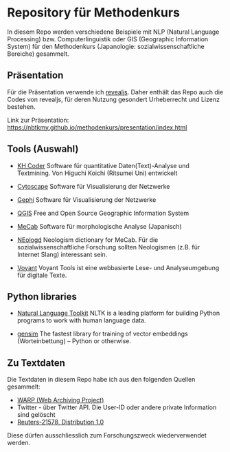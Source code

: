 # Repository für Methodenkurs
In diesem Repo werden verschiedene Beispiele mit NLP (Natural Language Processing) bzw. Computerlinguistik oder GIS (Geographic Information System) für den Methodenkurs (Japanologie: sozialwissenschaftliche Bereiche) gesammelt.




## Präsentation
Für die Präsentation verwende ich [revealjs](https://revealjs.com/). Daher enthält das Repo auch die Codes von revealjs, für deren Nutzung gesondert Urheberrecht und Lizenz bestehen. 

Link zur Präsentation: https://nbtkmy.github.io/methodenkurs/presentation/index.html

## Tools (Auswahl)
* [KH Coder](https://khcoder.net/)
Software für quantitative Daten(Text)-Analyse und Textmining. Von Higuchi Koichi (Ritsumei Uni) entwickelt

* [Cytoscape](https://cytoscape.org/)
Software für Visualisierung der Netzwerke

* [Gephi](https://gephi.org/)
Software für Visualisierung der Netzwerke

* [QGIS](https://www.qgis.org/en/site/)
Free and Open Source Geographic Information System

* [MeCab](https://taku910.github.io/mecab/)
Software für morphologische Analyse (Japanisch)

* [NEologd](https://github.com/neologd/mecab-ipadic-neologd)
Neologism dictionary for MeCab. Für die sozialwissenschaftliche Forschung sollten Neologismen (z.B. für Internet Slang) interessant sein.

* [Voyant](https://voyant-tools.org/)
Voyant Tools ist eine webbasierte Lese- und Analyseumgebung für digitale Texte.

## Python libraries
* [Natural Language Toolkit](https://tedboy.github.io/nlps/nltk_intro.html)
NLTK is a leading platform for building Python programs to work with human language data. 

* [gensim](https://radimrehurek.com/gensim/index.html)
The fastest library for training of vector embeddings (Worteinbettung) – Python or otherwise.

## Zu Textdaten
Die Textdaten in diesem Repo habe ich aus den folgenden Quellen gesammelt:

* [WARP (Web Archiving Project)](https://warp.ndl.go.jp/info:ndljp/pid/11001539/www.kantei.go.jp/jp/kan/statement/)
* Twitter - über Twitter API. Die User-ID oder andere private Information sind gelöscht
* [Reuters-21578, Distribution 1.0](https://archive.ics.uci.edu/ml/datasets/Reuters-21578+Text+Categorization+Collection)

Diese dürfen ausschliesslich zum Forschungszweck wiederverwendet werden. 